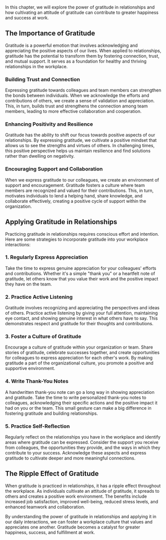 
In this chapter, we will explore the power of gratitude in relationships and how cultivating an attitude of gratitude can contribute to greater happiness and success at work.

The Importance of Gratitude
---------------------------

Gratitude is a powerful emotion that involves acknowledging and appreciating the positive aspects of our lives. When applied to relationships, gratitude has the potential to transform them by fostering connection, trust, and mutual support. It serves as a foundation for healthy and thriving relationships in the workplace.

### Building Trust and Connection

Expressing gratitude towards colleagues and team members can strengthen the bonds between individuals. When we acknowledge the efforts and contributions of others, we create a sense of validation and appreciation. This, in turn, builds trust and strengthens the connection among team members, leading to more effective collaboration and cooperation.

### Enhancing Positivity and Resilience

Gratitude has the ability to shift our focus towards positive aspects of our relationships. By expressing gratitude, we cultivate a positive mindset that allows us to see the strengths and virtues of others. In challenging times, this positive perspective helps us maintain resilience and find solutions rather than dwelling on negativity.

### Encouraging Support and Collaboration

When we express gratitude to our colleagues, we create an environment of support and encouragement. Gratitude fosters a culture where team members are recognized and valued for their contributions. This, in turn, motivates individuals to lend a helping hand, share knowledge, and collaborate effectively, creating a positive cycle of support within the organization.

Applying Gratitude in Relationships
-----------------------------------

Practicing gratitude in relationships requires conscious effort and intention. Here are some strategies to incorporate gratitude into your workplace interactions:

### 1. Regularly Express Appreciation

Take the time to express genuine appreciation for your colleagues' efforts and contributions. Whether it's a simple "thank you" or a heartfelt note of gratitude, let others know that you value their work and the positive impact they have on the team.

### 2. Practice Active Listening

Gratitude involves recognizing and appreciating the perspectives and ideas of others. Practice active listening by giving your full attention, maintaining eye contact, and showing genuine interest in what others have to say. This demonstrates respect and gratitude for their thoughts and contributions.

### 3. Foster a Culture of Gratitude

Encourage a culture of gratitude within your organization or team. Share stories of gratitude, celebrate successes together, and create opportunities for colleagues to express appreciation for each other's work. By making gratitude a part of the organizational culture, you promote a positive and supportive environment.

### 4. Write Thank-You Notes

A handwritten thank-you note can go a long way in showing appreciation and gratitude. Take the time to write personalized thank-you notes to colleagues, acknowledging their specific actions and the positive impact it had on you or the team. This small gesture can make a big difference in fostering gratitude and building relationships.

### 5. Practice Self-Reflection

Regularly reflect on the relationships you have in the workplace and identify areas where gratitude can be expressed. Consider the support you receive from colleagues, the opportunities they provide, and the ways in which they contribute to your success. Acknowledge these aspects and express gratitude to cultivate deeper and more meaningful connections.

The Ripple Effect of Gratitude
------------------------------

When gratitude is practiced in relationships, it has a ripple effect throughout the workplace. As individuals cultivate an attitude of gratitude, it spreads to others and creates a positive work environment. The benefits include increased job satisfaction, improved well-being, reduced stress levels, and enhanced teamwork and collaboration.

By understanding the power of gratitude in relationships and applying it in our daily interactions, we can foster a workplace culture that values and appreciates one another. Gratitude becomes a catalyst for greater happiness, success, and fulfillment at work.
